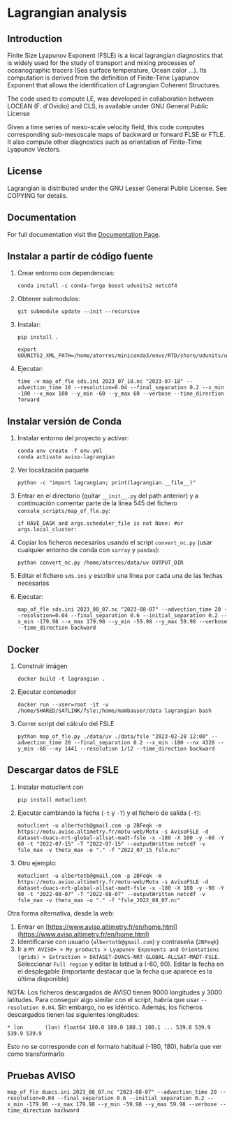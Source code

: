 Lagrangian analysis
===================

Introduction
------------

Finite Size Lyapunov Exponent (FSLE) is a local lagrangian diagnostics that is
widely used for the study of transport and mixing processes of oceanographic
tracers (Sea surface temperature, Ocean color ...). Its computation is derived
from the definition of Finite-Time Lyapunov Exponent that allows the
identification of  Lagrangian Coherent Structures.

The code used to compute LE, was developed in collaboration between LOCEAN (F.
d'Ovidio) and CLS, is available under GNU General Public License

Given a time series of meso-scale velocity field, this code computes
corresponding sub-mesoscale maps of backward or forward FLSE or FTLE. It also
compute other diagnostics such as orientation of Finite-Time Lyapunov Vectors.

License
-------

Lagrangian is distributed under the GNU Lesser General Public License. See
COPYING for details.

Documentation
-------------

For full documentation visit the [Documentation
Page](http://lagrangian.readthedocs.io/en/latest/index.html).

Instalar a partir de código fuente
----------------------------------

1. Crear entorno con dependencias:

   ```{bash}
   conda install -c conda-forge boost udunits2 netcdf4
   ```

2. Obtener submodulos:

   ```{bash}
   git submodule update --init --recursive
   ```

3. Instalar:

   ```{bash}
   pip install .
   ```

   ```{bash}
   export UDUNITS2_XML_PATH=/home/atorres/miniconda3/envs/RTD/share/udunits/udunits2.xml
   ```

4. Ejecutar:

   ```{bash}
   time -v map_of_fle sds.ini 2023_07_18.nc "2023-07-18" --advection_time 10 --resolution=0.04 --final_separation 0.2 --x_min -180 --x_max 180 --y_min -60 --y_max 60 --verbose --time_direction forward
   ```

Instalar versión de Conda
-------------------------

1. Instalar entorno del proyecto y activar:

   ```{bash}
   conda env create -f env.yml
   conda activate aviso-lagrangian
   ```

2. Ver localización paquete

   ```{bash}
   python -c "import lagrangian; print(lagrangian.__file__)"
   ```

3. Entrar en el directorio (quitar `__init__.py` del path anterior) y a continuación comentar parte de la línea 545 del fichero `console_scripts/map_of_fle.py`:

   ```{python}
   if HAVE_DASK and args.scheduler_file is not None: #or args.local_cluster:
   ```

4. Copiar los ficheros necesarios usando el script `convert_nc.py` (usar cualquier entorno de conda con `xarray` y `pandas`):

   ```{bash}
   python convert_nc.py /home/atorres/data/uv OUTPUT_DIR
   ```

5. Editar el fichero `sds.ini` y escribir una línea por cada una de las fechas necesarias

6. Ejecutar:

   ```{bash}
   map_of_fle sds.ini 2023_08_07.nc "2023-08-07" --advection_time 20 --resolution=0.04 --final_separation 0.6 --initial_separation 0.2 --x_min -179.98 --x_max 179.98 --y_min -59.98 --y_max 59.98 --verbose --time_direction backward
   ```

Docker
------

1. Construir imágen

   ```{bash}
   docker build -t lagrangian .
   ```

2. Ejecutar contenedor

   ```{bash}
   docker run --user=root -it -v /home/SHARED/SATLINK/fsle:/home/mambauser/data lagrangian bash
   ```

3. Correr script del cálculo del FSLE

   ```{bash}
   python map_of_fle.py ./data/uv ./data/fsle "2023-02-28 12:00" --advection_time 20 --final_separation 0.2 --x_min -180 --nx 4320 --y_min -60 --ny 1441 --resolution 1/12 --time_direction backward
   ```

Descargar datos de FSLE
-----------------------

1. Instalar motuclient con

   ```{bash}
   pip install motuclient
   ```

2. Ejecutar cambiando la fecha (`-t` y `-T`) y el fichero de salida (`-f`):

   ```{bash}
   motuclient -u albertotb@gmail.com -p 2BFeqk -m https://motu.aviso.altimetry.fr/motu-web/Motu -s AvisoFSLE -d dataset-duacs-nrt-global-allsat-madt-fsle -x -180 -X 180 -y -60 -Y 60 -t "2022-07-15" -T "2022-07-15" --outputWritten netcdf -v fsle_max -v theta_max -o "." -f "2022_07_15_fsle.nc"
   ```

3. Otro ejemplo:

   ```{bash}
   motuclient -u albertotb@gmail.com -p 2BFeqk -m https://motu.aviso.altimetry.fr/motu-web/Motu -s AvisoFSLE -d dataset-duacs-nrt-global-allsat-madt-fsle -x -180 -X 180 -y -90 -Y 90 -t "2022-08-07" -T "2022-08-07" --outputWritten netcdf -v fsle_max -v theta_max -o "." -f "fsle_2022_08_07.nc"
   ```

Otra forma alternativa, desde la web:

1. Entrar en [https://www.aviso.altimetry.fr/en/home.html](https://www.aviso.altimetry.fr/en/home.html)
2. Identificarse con usuario (`albertotb@gmail.com`) y contraseña (`2BFeqk`)
3. Ir a `MY AVISO+ > My products > Lyapunov Exponents and Orientations (grids) > Extraction > DATASET-DUACS-NRT-GLOBAL-ALLSAT-MADT-FSLE`. Seleccionar `Full region` y editar la latitud a (-60, 60). Editar la fecha en el desplegable (importante destacar que la fecha que aparece es la última disponible)

NOTA: Los ficheros descargados de AVISO tienen 9000 longitudes y 3000 latitudes. Para conseguir algo similar con el script, habría que usar `--resolution 0.04`. Sin embargo, no es idéntico.
Además, los ficheros descargados tienen las siguientes longitudes:

```{text}
* lon       (lon) float64 180.0 180.0 180.1 180.1 ... 539.8 539.9 539.9 539.9
```

Esto no se corresponde con el formato habitual (-180, 180), habría que ver como transformarlo

Pruebas AVISO
-------------

```{bash}
map_of_fle duacs.ini 2023_08_07.nc "2023-08-07" --advection_time 20 --resolution=0.04 --final_separation 0.6 --initial_separation 0.2 --x_min -179.98 --x_max 179.98 --y_min -59.98 --y_max 59.98 --verbose --time_direction backward
```
